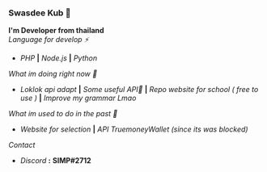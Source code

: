 ### Swasdee Kub 🤔
**I'm Developer from thailand**<br>
*Language for develop ⚡*
- *PHP* **|** *Node.js* **|** *Python* 

*What im doing right now 💬*
- *Loklok api adapt* **|** *Some useful API🤔* **|** *Repo website for school ( free to use )* **|** *Improve my grammar Lmao*

*What im used to do in the past 💬*
- *Website for selection* **|** *API TruemoneyWallet (since its was blocked)*

*Contact*
- *Discord* **:** **SIMP#2712**

<!--
**idkbreh/idkbreh** is a ✨ _special_ ✨ repository because its `README.md` (this file) appears on your GitHub profile.

Here are some ideas to get you started:

- 🔭 I’m currently working on ...
- 🌱 I’m currently learning ...
- 👯 I’m looking to collaborate on ...
- 🤔 I’m looking for help with ...
- 💬 Ask me about ...
- 📫 How to reach me: ...
- 😄 Pronouns: ...
- ⚡ Fun fact: ...
-->
